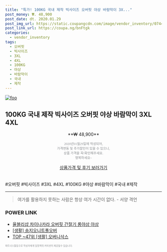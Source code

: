 ```yaml
--- 
title: "특가! 100KG 국내 제작 빅사이즈 오버핏 야상 바람막이 3X..." 
post_money: ₩. 48,900 
post_date: dt. 2020.01.29 
post_img_url: https://static.coupangcdn.com/image/vendor_inventory/0744/7be6b0847f96e2c406e4e090096faead856389335c4cd07e44801aebdccb.jpg 
post_link_url: https://coupa.ng/bnFtgk 
categories: 
  - vendor_inventory 
tags: 
  - 오버핏 
  - 빅사이즈 
  - 3XL 
  - 4XL 
  - 100KG 
  - 야상 
  - 바람막이 
  - 국내 
  - 제작 
--- 
```

[![foo](https://static.coupangcdn.com/image/vendor_inventory/0744/7be6b0847f96e2c406e4e090096faead856389335c4cd07e44801aebdccb.jpg)](https://coupa.ng/bnFtgk) 

## 100KG 국내 제작 빅사이즈 오버핏 야상 바람막이 3XL 4XL 
<p style="text-align: center;">**₩ 48,900**</p> 
<p style="text-align: center;"><span style="color: #898c8f; font-family: Georgia,Times,serif; font-size: 0.75em;">2020년01월29일에 작성되어, <br>가격변동 및 추가할인이 있을 수 있으니,<br> 상품 가격을 꼭!확인해주세요.<br>행복하세요~</span> 
</p>	 
<div markdown="0" style="text-align: center;"><a href="https://coupa.ng/bnFtgk" class="btn btn--success">상품가격 및 후기 보러가기</a></div> 
<br><br> 
  #오버핏 #빅사이즈 #3XL #4XL #100KG #야상 #바람막이 #국내 #제작 
<hr> 

> 여가를 활용하지 못하는 사람은 항상 여가 시간이 없다. - 서양 격언 


### POWER LINK

* <a href="https://blog.naver.com/fasyy4321/221788869307" target="_blank">율블리샵 차이나카라 오버핏 간절기 롱야상 야상</a>
* <a href="https://blog.naver.com/fasyy4321/221759375520" target="_blank"> [생활] 송지오니트풀오버  </a>
* <a href="https://blog.naver.com/fasyy4321/221778213627" target="_blank"> TOP ~47위 [생활] 오버니삭스</a>

<span style="color: #898c8f; font-family: Georgia,Times,serif; font-size: 0.55em;">파트너스활동으로 작성자에게 일정액의 커미션이 제공될수 있습니다.</span> 
